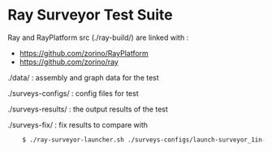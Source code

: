 # Ray Surveyor Test Suite


Ray and RayPlatform src (./ray-build/) are linked with :
* https://github.com/zorino/RayPlatform
* https://github.com/zorino/ray

./data/ 			: assembly and graph data for the test

./surveys-configs/	: config files for test

./surveys-results/	: the output results of the test

./surveys-fix/		: fix results to compare with


```sh
	$ ./ray-surveyor-launcher.sh ./surveys-configs/launch-surveyor_1in-1out-filter.sh
```

